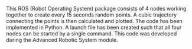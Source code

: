 This ROS (Robot Operating System) package consists of 4 nodes working together to create every 15 seconds random points. A cubic trajectory connecting the points is then calculated and plotted. 
The code has been implemented in Python. A launch file has been created such that all four nodes can be started by a single command. This code was developed during the Advanced Robotic System module.
